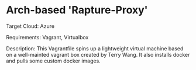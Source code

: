 # Arch-based 'Rapture-Proxy'

Target Cloud: Azure

Requirements: Vagrant, Virtualbox

Description: This Vagrantfile spins up a lightweight virtual machine based on a well-mainted vagrant box created by Terry Wang. It also installs docker and pulls some custom docker images.
